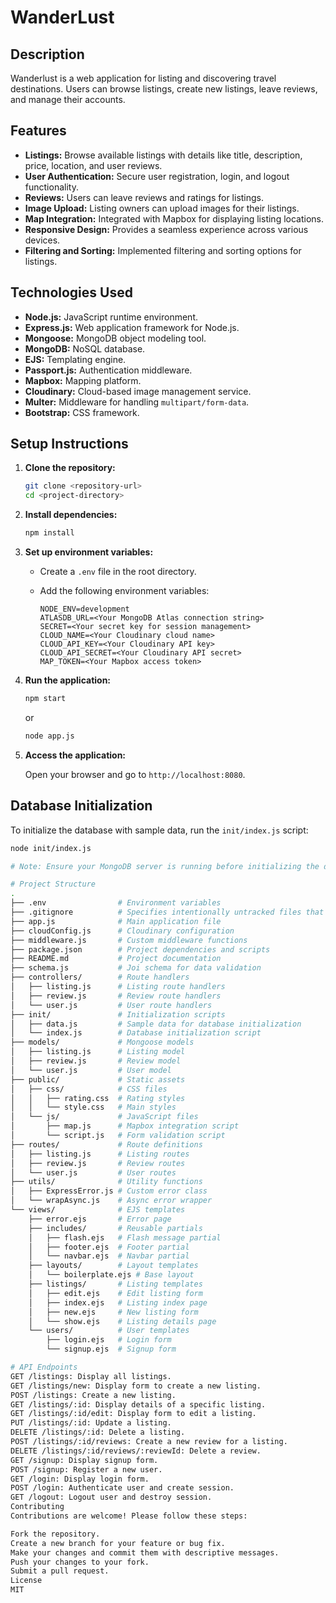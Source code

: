 # WanderLust

## Description

Wanderlust is a web application for listing and discovering travel destinations. Users can browse listings, create new listings, leave reviews, and manage their accounts.

## Features

- **Listings:** Browse available listings with details like title, description, price, location, and user reviews.
- **User Authentication:** Secure user registration, login, and logout functionality.
- **Reviews:** Users can leave reviews and ratings for listings.
- **Image Upload:** Listing owners can upload images for their listings.
- **Map Integration:** Integrated with Mapbox for displaying listing locations.
- **Responsive Design:** Provides a seamless experience across various devices.
- **Filtering and Sorting:** Implemented filtering and sorting options for listings.

## Technologies Used

- **Node.js:** JavaScript runtime environment.
- **Express.js:** Web application framework for Node.js.
- **Mongoose:** MongoDB object modeling tool.
- **MongoDB:** NoSQL database.
- **EJS:** Templating engine.
- **Passport.js:** Authentication middleware.
- **Mapbox:** Mapping platform.
- **Cloudinary:** Cloud-based image management service.
- **Multer:** Middleware for handling `multipart/form-data`.
- **Bootstrap:** CSS framework.

## Setup Instructions

1.  **Clone the repository:**

    ```bash
    git clone <repository-url>
    cd <project-directory>
    ```

2.  **Install dependencies:**

    ```bash
    npm install
    ```

3.  **Set up environment variables:**

    - Create a `.env` file in the root directory.
    - Add the following environment variables:

      ```
      NODE_ENV=development
      ATLASDB_URL=<Your MongoDB Atlas connection string>
      SECRET=<Your secret key for session management>
      CLOUD_NAME=<Your Cloudinary cloud name>
      CLOUD_API_KEY=<Your Cloudinary API key>
      CLOUD_API_SECRET=<Your Cloudinary API secret>
      MAP_TOKEN=<Your Mapbox access token>
      ```

4.  **Run the application:**

    ```bash
    npm start
    ```

    or

    ```bash
    node app.js
    ```

5.  **Access the application:**

    Open your browser and go to `http://localhost:8080`.

## Database Initialization

To initialize the database with sample data, run the `init/index.js` script:

```bash
node init/index.js

# Note: Ensure your MongoDB server is running before initializing the database.

# Project Structure
.
├── .env                # Environment variables
├── .gitignore          # Specifies intentionally untracked files that Git should ignore
├── app.js              # Main application file
├── cloudConfig.js      # Cloudinary configuration
├── middleware.js       # Custom middleware functions
├── package.json        # Project dependencies and scripts
├── README.md           # Project documentation
├── schema.js           # Joi schema for data validation
├── controllers/        # Route handlers
│   ├── listing.js      # Listing route handlers
│   ├── review.js       # Review route handlers
│   └── user.js         # User route handlers
├── init/               # Initialization scripts
│   ├── data.js         # Sample data for database initialization
│   └── index.js        # Database initialization script
├── models/             # Mongoose models
│   ├── listing.js      # Listing model
│   ├── review.js       # Review model
│   └── user.js         # User model
├── public/             # Static assets
│   ├── css/            # CSS files
│   │   ├── rating.css  # Rating styles
│   │   └── style.css   # Main styles
│   └── js/             # JavaScript files
│       ├── map.js      # Mapbox integration script
│       └── script.js   # Form validation script
├── routes/             # Route definitions
│   ├── listing.js      # Listing routes
│   ├── review.js       # Review routes
│   └── user.js         # User routes
├── utils/              # Utility functions
│   ├── ExpressError.js # Custom error class
│   └── wrapAsync.js    # Async error wrapper
└── views/              # EJS templates
    ├── error.ejs       # Error page
    ├── includes/       # Reusable partials
    │   ├── flash.ejs   # Flash message partial
    │   ├── footer.ejs  # Footer partial
    │   └── navbar.ejs  # Navbar partial
    ├── layouts/        # Layout templates
    │   └── boilerplate.ejs # Base layout
    ├── listings/       # Listing templates
    │   ├── edit.ejs    # Edit listing form
    │   ├── index.ejs   # Listing index page
    │   ├── new.ejs     # New listing form
    │   └── show.ejs    # Listing details page
    └── users/          # User templates
        ├── login.ejs   # Login form
        └── signup.ejs  # Signup form

# API Endpoints
GET /listings: Display all listings.
GET /listings/new: Display form to create a new listing.
POST /listings: Create a new listing.
GET /listings/:id: Display details of a specific listing.
GET /listings/:id/edit: Display form to edit a listing.
PUT /listings/:id: Update a listing.
DELETE /listings/:id: Delete a listing.
POST /listings/:id/reviews: Create a new review for a listing.
DELETE /listings/:id/reviews/:reviewId: Delete a review.
GET /signup: Display signup form.
POST /signup: Register a new user.
GET /login: Display login form.
POST /login: Authenticate user and create session.
GET /logout: Logout user and destroy session.
Contributing
Contributions are welcome! Please follow these steps:

Fork the repository.
Create a new branch for your feature or bug fix.
Make your changes and commit them with descriptive messages.
Push your changes to your fork.
Submit a pull request.
License
MIT
```
